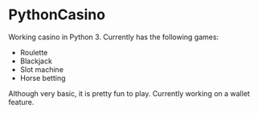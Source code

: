 # PythonCasino

Working casino in Python 3. Currently has the following games:

- Roulette
- Blackjack
- Slot machine
- Horse betting

Although very basic, it is pretty fun to play. Currently working on a wallet feature.
